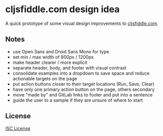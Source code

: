 # cljsfiddle.com design idea

A quick prototype of some visual design improvements to [cljsfiddle.com].

## Notes

* use Open Sans and Droid Sans Mono for type
* set min / max width of 800px / 1200px
* make header clearer / more explicit
* separate header, body, and footer with visual contrast
* consolidate examples into a dropdown to save space and reduce actionable
  targets on the page
* put action buttons closer to their target locations (Run, Save, Clear)
* have only one primary action button on the page, others secondary
* move "made by" and GitLab links to footer and put into a sentence
* guide the user to a sample if they are unsure of where to start

## License

[ISC License]

[cljsfiddle.com]:http://cljsfiddle.com
[ISC License]:LICENSE.md
